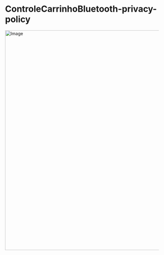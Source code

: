 # ControleCarrinhoBluetooth-privacy-policy

<img width="1600" height="720" alt="Image" src="https://github.com/user-attachments/assets/9b2d7d85-d654-4af3-9e79-12ccd213bf42" />
